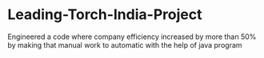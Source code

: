 # Leading-Torch-India-Project
Engineered a code where company efficiency increased by more than 50% by making that manual work to automatic with the help of java program
